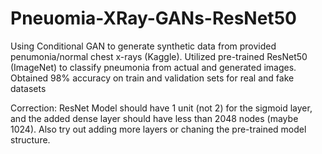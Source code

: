 # Pneuomia-XRay-GANs-ResNet50
Using Conditional GAN to generate synthetic data from provided penumonia/normal chest x-rays (Kaggle). Utilized pre-trained ResNet50 (ImageNet) to classify pneumonia from actual and generated images. Obtained 98% accuracy on train and validation sets for real and fake datasets

Correction: ResNet Model should have 1 unit (not 2) for the sigmoid layer, and the added dense layer should have less than 2048 nodes (maybe 1024). Also try out adding more layers or chaning the pre-trained model structure.
